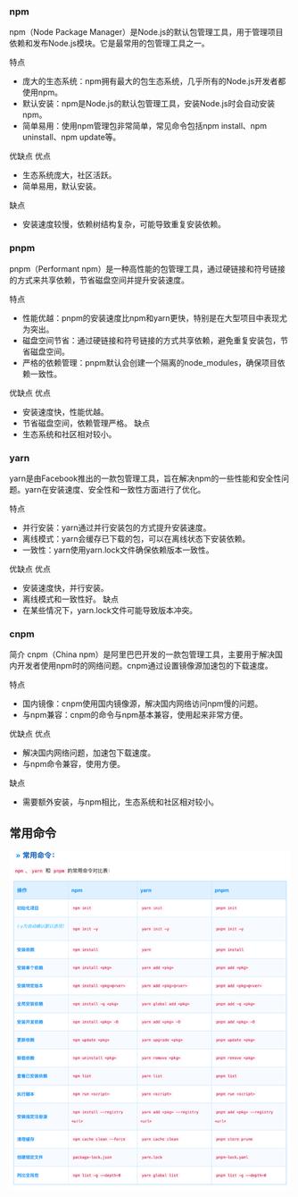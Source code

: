 ### npm
npm（Node Package Manager）是Node.js的默认包管理工具，用于管理项目依赖和发布Node.js模块。它是最常用的包管理工具之一。


特点

- 庞大的生态系统：npm拥有最大的包生态系统，几乎所有的Node.js开发者都使用npm。
- 默认安装：npm是Node.js的默认包管理工具，安装Node.js时会自动安装npm。
- 简单易用：使用npm管理包非常简单，常见命令包括npm install、npm uninstall、npm update等。

优缺点
优点
  - 生态系统庞大，社区活跃。
  - 简单易用，默认安装。

缺点 
  - 安装速度较慢，依赖树结构复杂，可能导致重复安装依赖。


### pnpm
pnpm（Performant npm）是一种高性能的包管理工具，通过硬链接和符号链接的方式来共享依赖，节省磁盘空间并提升安装速度。

特点
- 性能优越：pnpm的安装速度比npm和yarn更快，特别是在大型项目中表现尤为突出。
- 磁盘空间节省：通过硬链接和符号链接的方式共享依赖，避免重复安装包，节省磁盘空间。
- 严格的依赖管理：pnpm默认会创建一个隔离的node_modules，确保项目依赖一致性。

优缺点
优点
  - 安装速度快，性能优越。
  - 节省磁盘空间，依赖管理严格。
缺点
  - 生态系统和社区相对较小。


### yarn
yarn是由Facebook推出的一款包管理工具，旨在解决npm的一些性能和安全性问题。yarn在安装速度、安全性和一致性方面进行了优化。

特点
- 并行安装：yarn通过并行安装包的方式提升安装速度。
- 离线模式：yarn会缓存已下载的包，可以在离线状态下安装依赖。
- 一致性：yarn使用yarn.lock文件确保依赖版本一致性。

优缺点
优点
  - 安装速度快，并行安装。
  - 离线模式和一致性好。
缺点
  - 在某些情况下，yarn.lock文件可能导致版本冲突。


### cnpm

简介
cnpm（China npm）是阿里巴巴开发的一款包管理工具，主要用于解决国内开发者使用npm时的网络问题。cnpm通过设置镜像源加速包的下载速度。

特点
- 国内镜像：cnpm使用国内镜像源，解决国内网络访问npm慢的问题。
- 与npm兼容：cnpm的命令与npm基本兼容，使用起来非常方便。

优缺点
优点
  - 解决国内网络问题，加速包下载速度。
  - 与npm命令兼容，使用方便。

缺点 
  - 需要额外安装，与npm相比，生态系统和社区相对较小。

## 常用命令
![img_2.png](imgs/img2/img_2.png)
